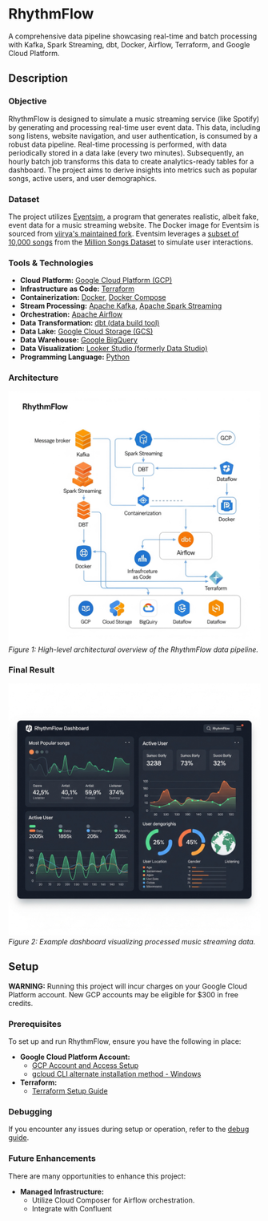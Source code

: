 # RhythmFlow

A comprehensive data pipeline showcasing real-time and batch processing with Kafka, Spark Streaming, dbt, Docker, Airflow, Terraform, and Google Cloud Platform.

## Description

### Objective

RhythmFlow is designed to simulate a music streaming service (like Spotify) by generating and processing real-time user event data. This data, including song listens, website navigation, and user authentication, is consumed by a robust data pipeline. Real-time processing is performed, with data periodically stored in a data lake (every two minutes). Subsequently, an hourly batch job transforms this data to create analytics-ready tables for a dashboard. The project aims to derive insights into metrics such as popular songs, active users, and user demographics.

### Dataset

The project utilizes [Eventsim](https://github.com/Interana/eventsim), a program that generates realistic, albeit fake, event data for a music streaming website. The Docker image for Eventsim is sourced from [viirya's maintained fork](https://github.com/viirya/eventsim). Eventsim leverages a [subset of 10,000 songs](http://millionsongdataset.com/pages/getting-dataset/#subset) from the [Million Songs Dataset](http://millionsongdataset.com) to simulate user interactions.

### Tools & Technologies

* **Cloud Platform:** [Google Cloud Platform (GCP)](https://cloud.google.com)
* **Infrastructure as Code:** [Terraform](https://www.terraform.io)
* **Containerization:** [Docker](https://www.docker.com), [Docker Compose](https://docs.docker.com/compose/)
* **Stream Processing:** [Apache Kafka](https://kafka.apache.org), [Apache Spark Streaming](https://spark.apache.org/docs/latest/streaming-programming-guide.html)
* **Orchestration:** [Apache Airflow](https://airflow.apache.org)
* **Data Transformation:** [dbt (data build tool)](https://www.getdbt.com)
* **Data Lake:** [Google Cloud Storage (GCS)](https://cloud.google.com/storage)
* **Data Warehouse:** [Google BigQuery](https://cloud.google.com/bigquery)
* **Data Visualization:** [Looker Studio (formerly Data Studio)](https://datastudio.google.com/overview)
* **Programming Language:** [Python](https://www.python.org)

### Architecture

![RhythmFlow Architecture](https://github.com/Motupallisailohith/RhythmFlow/blob/main/RhythmFlow.png)
*Figure 1: High-level architectural overview of the RhythmFlow data pipeline.*

### Final Result

![Dashboard Example](https://github.com/Motupallisailohith/RhythmFlow/blob/main/images/RhythFlow_Dashboard.png)
*Figure 2: Example dashboard visualizing processed music streaming data.*

## Setup

**WARNING:** Running this project will incur charges on your Google Cloud Platform account. New GCP accounts may be eligible for $300 in free credits.

### Prerequisites

To set up and run RhythmFlow, ensure you have the following in place:

* **Google Cloud Platform Account:**
    * [GCP Account and Access Setup](setup/gcp.md)
    * [gcloud CLI alternate installation method - Windows](https://github.com/DataTalksClub/data-engineering-zoomcamp/blob/main/week_1_basics_n_setup/1_terraform_gcp/windows.md#google-cloud-sdk)
* **Terraform:**
    * [Terraform Setup Guide](https://github.com/DataTalksClub/data-engineering-zoomcamp/blob/main/week_1_basics_n_setup/1_terraform_gcp/windows.md#terraform)


### Debugging

If you encounter any issues during setup or operation, refer to the [debug guide](setup/debug.md).

### Future Enhancements

There are many opportunities to enhance this project:

* **Managed Infrastructure:**
    * Utilize Cloud Composer for Airflow orchestration.
    * Integrate with Confluent
